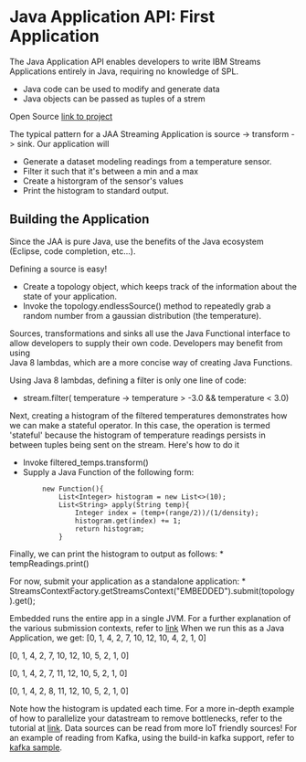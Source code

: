 # Java Application API: First Application

The Java Application API enables developers to write IBM Streams Applications entirely in Java, requiring no knowledge of SPL.
* Java code can be used to modify and generate data
* Java objects can be passed as tuples of a strem

Open Source [link to project](http://ibmstreams.github.io/streamsx.topology/)

The typical pattern for a JAA Streaming Application is source -> transform -> sink. Our application will
* Generate a dataset modeling readings from a temperature sensor.
* Filter it such that it's between a min and a max
* Create a historgram of the sensor's values
* Print the histogram to standard output.
	
## Building the Application

Since the JAA is pure Java, use the benefits of the Java ecosystem (Eclipse, code completion, etc...).

Defining a source is easy!
* Create a topology object, which keeps track of the information about the state of your application.
* Invoke the topology.endlessSource() method to repeatedly grab a random number from a gaussian distribution (the temperature).

Sources, transformations and sinks all use the Java Functional interface to allow developers to supply their own code. Developers may benefit from using 	
Java 8 lambdas, which are a more concise way of creating Java Functions.

Using Java 8 lambdas, defining a filter is only one line of code:
* stream.filter( temperature -> temperature > -3.0 && temperature < 3.0)

Next, creating a histogram of the filtered temperatures demonstrates how we can make a stateful operator. In this case, the operation is termed 'stateful'
because the histogram of temperature readings persists in between tuples being sent on the stream. Here's how to do it

* Invoke filtered_temps.transform()
* Supply a Java Function of the following form:
	
``` 
		new Function(){
			List<Integer> histogram = new List<>(10);
			List<String> apply(String temp){
				Integer index = (temp+(range/2))/(1/density);
				histogram.get(index) += 1;
				return histogram;
			}
```
Finally, we can print the histogram to output as follows:
	* tempReadings.print()
	
For now, submit your application as a standalone application:
	* StreamsContextFactory.getStreamsContext("EMBEDDED").submit(topology).get();

Embedded runs the entire app in a single JVM. For a further explanation of the various submission contexts, refer to [link](google.com)
When we run this as a Java Application, we get:
[0, 1, 4, 2, 7, 10, 12, 10, 4, 2, 1, 0]

[0, 1, 4, 2, 7, 10, 12, 10, 5, 2, 1, 0]

[0, 1, 4, 2, 7, 11, 12, 10, 5, 2, 1, 0]

[0, 1, 4, 2, 8, 11, 12, 10, 5, 2, 1, 0]

Note how the histogram is updated each time. For a more in-depth example of how to parallelize your datastream to remove bottlenecks, refer to the tutorial at [link](google.com).
Data sources can be read from more IoT friendly sources! For an example of reading from Kafka, using the build-in kafka support, refer to [kafka sample](google.com).
